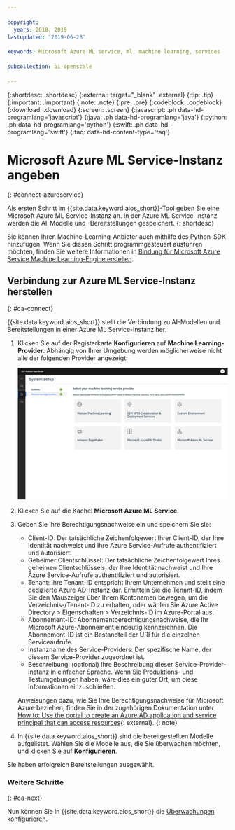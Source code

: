 ```yaml
---

copyright:
  years: 2018, 2019
lastupdated: "2019-06-28"

keywords: Microsoft Azure ML service, ml, machine learning, services

subcollection: ai-openscale

---
```


{:shortdesc: .shortdesc}
{:external: target="_blank" .external}
{:tip: .tip}
{:important: .important}
{:note: .note}
{:pre: .pre}
{:codeblock: .codeblock}
{:download: .download}
{:screen: .screen}
{:javascript: .ph data-hd-programlang='javascript'}
{:java: .ph data-hd-programlang='java'}
{:python: .ph data-hd-programlang='python'}
{:swift: .ph data-hd-programlang='swift'}
{:faq: data-hd-content-type='faq'}

# Microsoft Azure ML Service-Instanz angeben
{: #connect-azureservice}

Als ersten Schritt im {{site.data.keyword.aios_short}}-Tool geben Sie eine Microsoft Azure ML Service-Instanz an. In der Azure ML Service-Instanz werden die AI-Modelle und -Bereitstellungen gespeichert.
{: shortdesc}

Sie können Ihren Machine-Learning-Anbieter auch mithilfe des Python-SDK hinzufügen. Wenn Sie diesen Schritt programmgesteuert ausführen möchten, finden Sie weitere Informationen in [Bindung für Microsoft Azure Service Machine Learning-Engine erstellen](/docs/services/ai-openscale?topic=ai-openscale-cml-azsrvconfig#cml-azsrvbind).

## Verbindung zur Azure ML Service-Instanz herstellen
{: #ca-connect}

{{site.data.keyword.aios_short}} stellt die Verbindung zu AI-Modellen und Bereitstellungen in einer Azure ML Service-Instanz her.

1. Klicken Sie auf der Registerkarte **Konfigurieren** auf **Machine Learning-Provider**. Abhängig von Ihrer Umgebung werden möglicherweise nicht alle der folgenden Provider angezeigt:

   ![Darstellung der Anzeige für die Auswahl des Machine Learning-Providers, mit Kacheln für die unterstützten Machine Learning-Engines.](images/wos-machine-learning-providers-selection.png)

1.  Klicken Sie auf die Kachel **Microsoft Azure ML Service**.
1.  Geben Sie Ihre Berechtigungsnachweise ein und speichern Sie sie:

    - Client-ID: Der tatsächliche Zeichenfolgewert Ihrer Client-ID, der Ihre Identität nachweist und Ihre Azure Service-Aufrufe authentifiziert und autorisiert.
    - Geheimer Clientschlüssel: Der tatsächliche Zeichenfolgewert Ihres geheimen Clientschlüssels, der Ihre Identität nachweist und Ihre Azure Service-Aufrufe authentifiziert und autorisiert.
    - Tenant: Ihre Tenant-ID entspricht Ihrem Unternehmen und stellt eine dedizierte Azure AD-Instanz dar. Ermitteln Sie die Tenant-ID, indem Sie den Mauszeiger über Ihrem Kontonamen bewegen, um die Verzeichnis-/Tenant-ID zu erhalten, oder wählen Sie Azure Active Directory > Eigenschaften > Verzeichnis-ID im Azure-Portal aus.
    - Abonnement-ID: Abonnementberechtigungsnachweise, die Ihr Microsoft Azure-Abonnement eindeutig kennzeichnen. Die Abonnement-ID ist ein Bestandteil der URI für die einzelnen Serviceaufrufe.
    - Instanzname des Service-Providers: Der spezifische Name, der diesem Service-Provider zugeordnet ist.
    - Beschreibung: (optional) Ihre Beschreibung dieser Service-Provider-Instanz in einfacher Sprache. Wenn Sie Produktions- und Testumgebungen haben, wäre dies ein guter Ort, um diese Informationen einzuschließen.

    Anweisungen dazu, wie Sie Ihre Berechtigungsnachweise für Microsoft Azure beziehen, finden Sie in der zugehörigen Dokumentation unter [How to: Use the portal to create an Azure AD application and service principal that can access resources](https://docs.microsoft.com/en-us/azure/active-directory/develop/howto-create-service-principal-portal){: external}.
    {: note}

1.  In {{site.data.keyword.aios_short}} sind die bereitgestellten Modelle aufgelistet. Wählen Sie die Modelle aus, die Sie überwachen möchten, und klicken Sie auf **Konfigurieren**.

Sie haben erfolgreich Bereitstellungen ausgewählt.

### Weitere Schritte
{: #ca-next}

Nun können Sie in {{site.data.keyword.aios_short}} die [Überwachungen konfigurieren](/docs/services/ai-openscale?topic=ai-openscale-mo-config).
